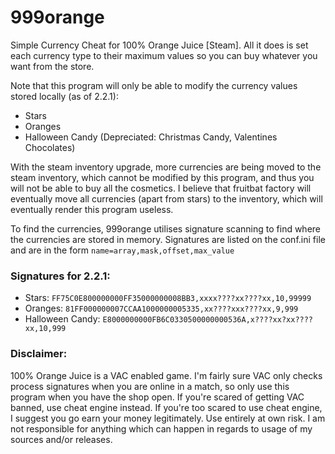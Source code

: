 # 999orange
Simple Currency Cheat for 100% Orange Juice [Steam]. All it does is set each currency type to their maximum values so you can buy whatever you want from the store. 

Note that this program will only be able to modify the currency values stored locally (as of 2.2.1):
- Stars
- Oranges
- Halloween Candy
(Depreciated: Christmas Candy, Valentines Chocolates)

With the steam inventory upgrade, more currencies are being moved to the steam inventory, which cannot be modified by this program, and thus you will not be able to buy all the cosmetics. I believe that fruitbat factory will eventually move all currencies (apart from stars) to the inventory, which will eventually render this program useless.

To find the currencies, 999orange utilises signature scanning to find where the currencies are stored in memory.
Signatures are listed on the conf.ini file and are in the form `name=array,mask,offset,max_value`

### Signatures for 2.2.1:
- Stars: `FF75C0E800000000FF35000000008BB3,xxxx????xx????xx,10,99999`
- Oranges: `81FF000000007CCAA1000000005335,xx????xxx????xx,9,999`
- Halloween Candy: `E8000000000FB6C0330500000000536A,x????xx?xx????xx,10,999`

### Disclaimer:

100% Orange Juice is a VAC enabled game. I'm fairly sure VAC only checks process signatures when you are online in a match, so only use this program when you have the shop open. If you're scared of getting VAC banned, use cheat engine instead. If you're too scared to use cheat engine, I suggest you go earn your money legitimately.  Use entirely at own risk. I am not responsible for anything which can happen in regards to usage of my sources and/or releases.

